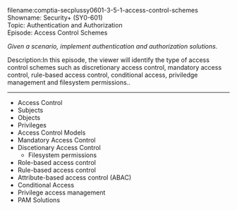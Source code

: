 filename:comptia-secplussy0601-3-5-1-access-control-schemes
Showname: Security+ \(SY0-601\)  
Topic: Authentication and Authorization  
Episode: Access Control Schemes  

*Given a scenario, implement authentication and authorization solutions.*  

Description:In this episode, the viewer will identify the type of access control schemes such as discretionary access control, mandatory access control, rule-based access control, conditional access, priviledge management and filesystem permissions..



----------

* Access Control  
* Subjects  
* Objects   
* Privileges  
* Access Control Models  
* Mandatory Access Control  
* Discetionary Access Control  
	+ Filesystem permissions  
* Role-based access control  
* Rule-based access control  
* Attribute-based access control (ABAC)  
* Conditional Access
* Privilege access management  
* PAM Solutions
